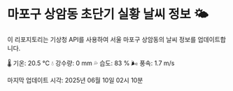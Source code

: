 
# 마포구 상암동 초단기 실황 날씨 정보 🌤️

이 리포지토리는 기상청 API를 사용하여 서울 마포구 상암동의 날씨 정보를 업데이트합니다. 

🌡️ 기온: 20.5 ℃
💧 강수량: 0 mm
💦 습도: 83 %
🌬️ 풍속: 1.7 m/s

마지막 업데이트 시각: 2025년 06월 10일 02시 10분    
